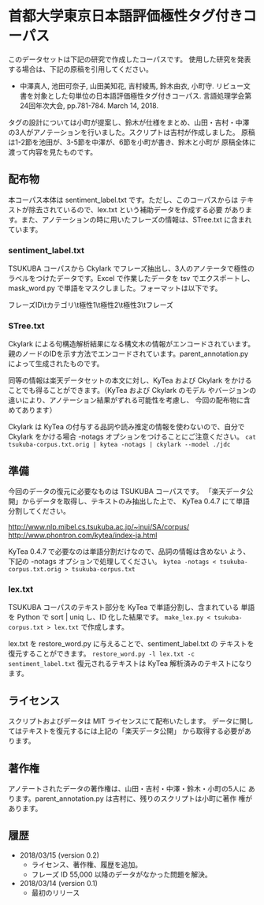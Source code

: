 # 首都大学東京日本語評価極性タグ付きコーパス

このデータセットは下記の研究で作成したコーパスです。
使用した研究を発表する場合は、下記の原稿を引用してください。

- 中澤真人, 池田可奈子, 山田美知花, 吉村綾馬, 鈴木由衣, 小町守. リビュー文書を対象とした句単位の日本語評価極性タグ付きコーパス. 言語処理学会第24回年次大会, pp.781-784. March 14, 2018.

タグの設計については小町が提案し、鈴木が仕様をまとめ、山田・吉村・中澤
の3人がアノテーションを行いました。スクリプトは吉村が作成しました。
原稿は1-2節を池田が、3-5節を中澤が、6節を小町が書き、鈴木と小町が
原稿全体に渡って内容を見たものです。

## 配布物

本コーパス本体は sentiment_label.txt です。ただし、このコーパスからは
テキストが除去されているので、lex.txt という補助データを作成する必要
があります。また、アノテーションの時に用いたフレーズの情報は、STree.txt
に含まれています。

### sentiment_label.txt

TSUKUBA コーパスから Ckylark でフレーズ抽出し、3人のアノテータで極性の
ラベルをつけたデータです。Excel で作業したデータを tsv でエクスポートし、
mask_word.py で単語をマスクしました。フォーマットは以下です。

フレーズID\tカテゴリ\t極性1\t極性2\t極性3\tフレーズ

### STree.txt

Ckylark による句構造解析結果になる構文木の情報がエンコードされています。
親のノードのIDを示す方法でエンコードされています。parent_annotation.py
によって生成されたものです。

同等の情報は楽天データセットの本文に対し、KyTea および Ckylark
をかけることでも得ることができます。（KyTea および Ckylark のモデル
やバージョンの違いにより、アノテーション結果がずれる可能性を考慮し、
今回の配布物に含めてあります）

Ckylark は KyTea の付与する品詞や読み推定の情報を使わないので、自分で 
Ckylark をかける場合 -notags オプションをつけることにご注意ください。
```cat tsukuba-corpus.txt.orig | kytea -notags | ckylark --model ./jdc```

## 準備

今回のデータの復元に必要なものは TSUKUBA コーパスです。
「楽天データ公開」からデータを取得し、テキストのみ抽出した上で、
KyTea 0.4.7 にて単語分割してください。

http://www.nlp.mibel.cs.tsukuba.ac.jp/~inui/SA/corpus/
http://www.phontron.com/kytea/index-ja.html

KyTea 0.4.7 で必要なのは単語分割だけなので、品詞の情報は含めない
よう、下記の -notags オプションで処理してください。
```kytea -notags < tsukuba-corpus.txt.orig > tsukuba-corpus.txt```

### lex.txt

TSUKUBA コーパスのテキスト部分を KyTea で単語分割し、含まれている
単語を Python で sort | uniq し、ID 化した結果です。
```make_lex.py < tsukuba-corpus.txt > lex.txt```
で作成します。

lex.txt を restore_word.py に与えることで、sentiment_label.txt の
テキストを復元することができます。
```restore_word.py -l lex.txt -c sentiment_label.txt```
復元されるテキストは KyTea 解析済みのテキストになります。


## ライセンス

スクリプトおよびデータは MIT ライセンスにて配布いたします。
データに関してはテキストを復元するには上記の「楽天データ公開」
から取得する必要があります。

## 著作権

アノテートされたデータの著作権は、山田・吉村・中澤・鈴木・小町の5人に
あります。parent_annotation.py は吉村に、残りのスクリプトは小町に著作
権があります。

## 履歴

- 2018/03/15 (version 0.2)
  - ライセンス、著作権、履歴を追加。
  - フレーズ ID 55,000 以降のデータがなかった問題を解決。
- 2018/03/14 (version 0.1)
  - 最初のリリース
